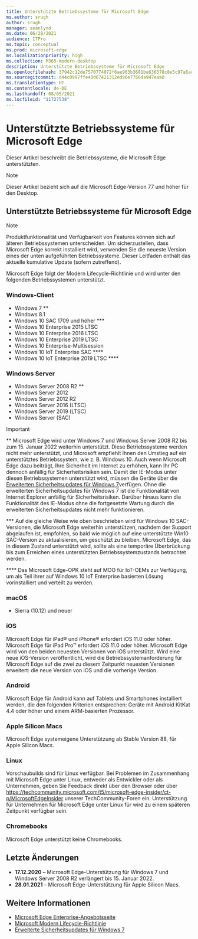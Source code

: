 ```yaml
---
title: Unterstützte Betriebssysteme für Microsoft Edge
ms.author: srugh
author: srugh
manager: seanlynd
ms.date: 06/28/2021
audience: ITPro
ms.topic: conceptual
ms.prod: microsoft-edge
ms.localizationpriority: high
ms.collection: M365-modern-desktop
description: Unterstützte Betriebssysteme für Microsoft Edge
ms.openlocfilehash: 37942c12de7570774072f6ae963b3681be636378c8e5c97a6acb11d570127a8d
ms.sourcegitcommit: d44c0997ffe40d67421312ed96e7766da947eaa0
ms.translationtype: HT
ms.contentlocale: de-DE
ms.lasthandoff: 08/05/2021
ms.locfileid: "11727538"
---
```

# <a name="microsoft-edge-supported-operating-systems"></a>Unterstützte Betriebssysteme für Microsoft Edge

Dieser Artikel beschreibt die Betriebssysteme, die Microsoft Edge unterstützten.

> [!NOTE]
> Dieser Artikel bezieht sich auf die Microsoft Edge-Version 77 und höher für den Desktop.

## <a name="supported-operating-systems-for-microsoft-edge"></a>Unterstützte Betriebssysteme für Microsoft Edge

> [!NOTE]
> Produktfunktionalität und Verfügbarkeit von Features können sich auf älteren Betriebssystemen unterscheiden. Um sicherzustellen, dass Microsoft Edge korrekt installiert wird, verwenden Sie die neueste Version eines der unten aufgeführten Betriebssysteme. Dieser Leitfaden enthält das aktuelle kumulative Update (sofern zutreffend).


Microsoft Edge folgt der Modern Lifecycle-Richtlinie und wird unter den folgenden Betriebssystemen unterstützt.

### <a name="windows-client"></a>Windows-Client

- Windows 7 **
- Windows 8.1
- Windows 10 SAC 1709 und höher ***
- Windows 10 Enterprise 2015 LTSC
- Windows 10 Enterprise 2016 LTSC
- Windows 10 Enterprise 2019 LTSC
- Windows 10 Enterprise-Multisession
- Windows 10 IoT Enterprise SAC ****
- Windows 10 IoT Enterprise 2019 LTSC ****

### <a name="windows-server"></a>Windows Server

- Windows Server 2008 R2 **
- Windows Server 2012
- Windows Server 2012 R2
- Windows Server 2016 (LTSC)
- Windows Server 2019 (LTSC)
- Windows Server (SAC)

> [!IMPORTANT]
> ** Microsoft Edge wird unter Windows 7 und Windows Server 2008 R2 bis zum 15. Januar 2022 weiterhin unterstützt. Diese Betriebssysteme werden nicht mehr unterstützt, und Microsoft empfiehlt Ihnen den Umstieg auf ein unterstütztes Betriebssystem, wie z. B. Windows 10. Auch wenn Microsoft Edge dazu beiträgt, Ihre Sicherheit im Internet zu erhöhen, kann Ihr PC dennoch anfällig für Sicherheitsrisiken sein. Damit der IE-Modus unter diesen Betriebssystemen unterstützt wird, müssen die Geräte über die [Erweiterten Sicherheitsupdates für Windows 7](https://support.microsoft.com/help/4527878/faq-about-extended-security-updates-for-windows-7)verfügen. Ohne die erweiterten Sicherheitsupdates für Windows 7 ist die Funktionalität von Internet Explorer anfällig für Sicherheitsrisiken. Darüber hinaus kann die Funktionalität des IE-Modus ohne die fortgesetzte Wartung durch die erweiterten Sicherheitsupdates nicht mehr funktionieren.  
>
> *** Auf die gleiche Weise wie oben beschrieben wird für Windows 10 SAC-Versionen, die Microsoft Edge weiterhin unterstützen, nachdem der Support abgelaufen ist, empfohlen, so bald wie möglich auf eine unterstützte Win10 SAC-Version zu aktualisieren, um geschützt zu bleiben. Microsoft Edge, das in diesem Zustand unterstützt wird, sollte als eine temporäre Überbrückung bis zum Erreichen eines unterstützten Betriebssystemzustands betrachtet werden.
>
> **** Das Microsoft Edge-OPK steht auf MOO für IoT-OEMs zur Verfügung, um als Teil ihrer auf Windows 10 IoT Enterprise basierten Lösung vorinstalliert und verteilt zu werden.

### <a name="macos"></a>macOS

- Sierra (10.12) und neuer

### <a name="ios"></a>iOS

Microsoft Edge für iPad&reg; und iPhone&reg; erfordert iOS 11.0 oder höher. Microsoft Edge für iPad Pro&trade; erfordert iOS 11.0 oder höher. Microsoft Edge wird von den beiden neuesten Versionen von iOS unterstützt. Wird eine neue iOS-Version veröffentlicht, wird die Betriebssystemanforderung für Microsoft Edge auf die zwei zu diesem Zeitpunkt neuesten Versionen erweitert: die neue Version von iOS und die vorherige Version.

### <a name="android"></a>Android

Microsoft Edge für Android kann auf Tablets und Smartphones installiert werden, die den folgenden Kriterien entsprechen: Geräte mit Android KitKat 4.4 oder höher und einem ARM-basierten Prozessor.

### <a name="apple-silicon-macs"></a>Apple Silicon Macs

Microsoft Edge systemeigene Unterstützung ab Stable Version 88, für Apple Silicon Macs.

### <a name="linux"></a>Linux

Vorschaubuilds sind für Linux verfügbar. Bei Problemen im Zusammenhang mit Microsoft Edge unter Linux, entweder als Entwickler oder als Unternehmen, geben Sie Feedback direkt über den Browser oder über https://techcommunity.microsoft.com/t5/microsoft-edge-insider/ct-p/MicrosoftEdgeInsider unserer TechCommunity-Foren ein. Unterstützung für Unternehmen für Microsoft Edge unter Linux für wird zu einem späteren Zeitpunkt verfügbar sein.

### <a name="chromebooks"></a>Chromebooks

Microsoft Edge unterstützt keine Chromebooks.

## <a name="recent-changes"></a>Letzte Änderungen

- **17.12.2020** – Microsoft Edge-Unterstützung für Windows 7 und Windows Server 2008 R2 verlängert bis 15. Januar 2022.
- **28.01.2021** – Microsoft Edge-Unterstützung für Apple Silicon Macs.

## <a name="see-also"></a>Weitere Informationen

- [Microsoft Edge Enterprise-Angebotsseite](https://aka.ms/EdgeEnterprise)
- [Microsoft Modern Lifecycle-Richtlinie](https://support.microsoft.com/help/30881/modern-lifecycle-policy)
- [Erweiterte Sicherheitsupdates für Windows 7](https://support.microsoft.com/help/4527878/faq-about-extended-security-updates-for-windows-7)
